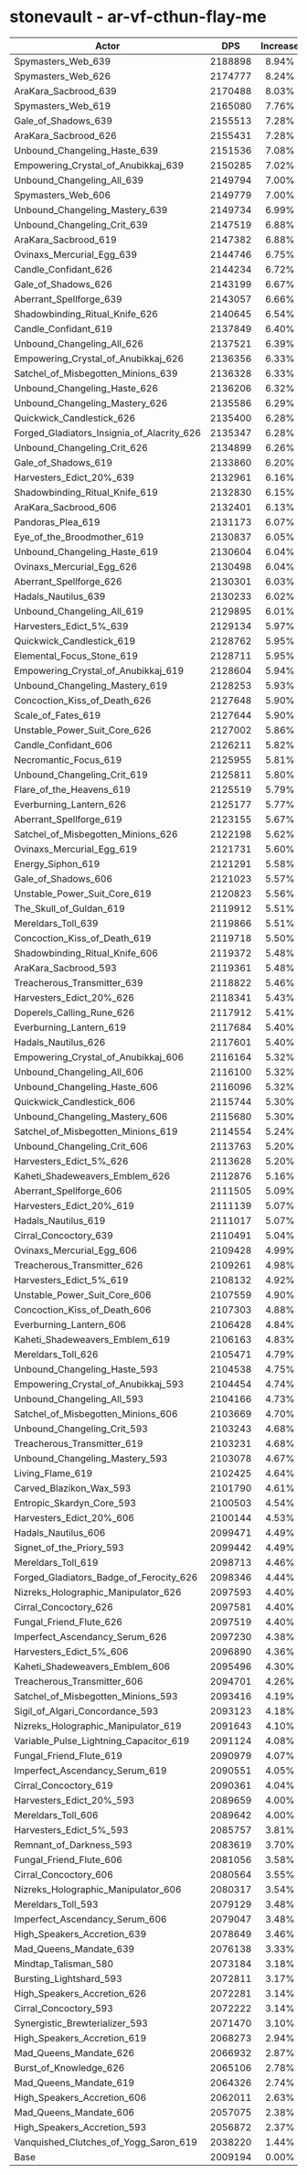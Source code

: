 # stonevault - ar-vf-cthun-flay-me
| Actor | DPS | Increase |
|---|:---:|:---:|
|Spymasters_Web_639|2188898|8.94%|
|Spymasters_Web_626|2174777|8.24%|
|AraKara_Sacbrood_639|2170488|8.03%|
|Spymasters_Web_619|2165080|7.76%|
|Gale_of_Shadows_639|2155513|7.28%|
|AraKara_Sacbrood_626|2155431|7.28%|
|Unbound_Changeling_Haste_639|2151536|7.08%|
|Empowering_Crystal_of_Anubikkaj_639|2150285|7.02%|
|Unbound_Changeling_All_639|2149794|7.00%|
|Spymasters_Web_606|2149779|7.00%|
|Unbound_Changeling_Mastery_639|2149734|6.99%|
|Unbound_Changeling_Crit_639|2147519|6.88%|
|AraKara_Sacbrood_619|2147382|6.88%|
|Ovinaxs_Mercurial_Egg_639|2144746|6.75%|
|Candle_Confidant_626|2144234|6.72%|
|Gale_of_Shadows_626|2143199|6.67%|
|Aberrant_Spellforge_639|2143057|6.66%|
|Shadowbinding_Ritual_Knife_626|2140645|6.54%|
|Candle_Confidant_619|2137849|6.40%|
|Unbound_Changeling_All_626|2137521|6.39%|
|Empowering_Crystal_of_Anubikkaj_626|2136356|6.33%|
|Satchel_of_Misbegotten_Minions_639|2136328|6.33%|
|Unbound_Changeling_Haste_626|2136206|6.32%|
|Unbound_Changeling_Mastery_626|2135586|6.29%|
|Quickwick_Candlestick_626|2135400|6.28%|
|Forged_Gladiators_Insignia_of_Alacrity_626|2135347|6.28%|
|Unbound_Changeling_Crit_626|2134899|6.26%|
|Gale_of_Shadows_619|2133860|6.20%|
|Harvesters_Edict_20%_639|2132961|6.16%|
|Shadowbinding_Ritual_Knife_619|2132830|6.15%|
|AraKara_Sacbrood_606|2132401|6.13%|
|Pandoras_Plea_619|2131173|6.07%|
|Eye_of_the_Broodmother_619|2130837|6.05%|
|Unbound_Changeling_Haste_619|2130604|6.04%|
|Ovinaxs_Mercurial_Egg_626|2130498|6.04%|
|Aberrant_Spellforge_626|2130301|6.03%|
|Hadals_Nautilus_639|2130233|6.02%|
|Unbound_Changeling_All_619|2129895|6.01%|
|Harvesters_Edict_5%_639|2129134|5.97%|
|Quickwick_Candlestick_619|2128762|5.95%|
|Elemental_Focus_Stone_619|2128711|5.95%|
|Empowering_Crystal_of_Anubikkaj_619|2128604|5.94%|
|Unbound_Changeling_Mastery_619|2128253|5.93%|
|Concoction_Kiss_of_Death_626|2127648|5.90%|
|Scale_of_Fates_619|2127644|5.90%|
|Unstable_Power_Suit_Core_626|2127002|5.86%|
|Candle_Confidant_606|2126211|5.82%|
|Necromantic_Focus_619|2125955|5.81%|
|Unbound_Changeling_Crit_619|2125811|5.80%|
|Flare_of_the_Heavens_619|2125519|5.79%|
|Everburning_Lantern_626|2125177|5.77%|
|Aberrant_Spellforge_619|2123155|5.67%|
|Satchel_of_Misbegotten_Minions_626|2122198|5.62%|
|Ovinaxs_Mercurial_Egg_619|2121731|5.60%|
|Energy_Siphon_619|2121291|5.58%|
|Gale_of_Shadows_606|2121023|5.57%|
|Unstable_Power_Suit_Core_619|2120823|5.56%|
|The_Skull_of_Guldan_619|2119912|5.51%|
|Mereldars_Toll_639|2119866|5.51%|
|Concoction_Kiss_of_Death_619|2119718|5.50%|
|Shadowbinding_Ritual_Knife_606|2119372|5.48%|
|AraKara_Sacbrood_593|2119361|5.48%|
|Treacherous_Transmitter_639|2118822|5.46%|
|Harvesters_Edict_20%_626|2118341|5.43%|
|Doperels_Calling_Rune_626|2117912|5.41%|
|Everburning_Lantern_619|2117684|5.40%|
|Hadals_Nautilus_626|2117601|5.40%|
|Empowering_Crystal_of_Anubikkaj_606|2116164|5.32%|
|Unbound_Changeling_All_606|2116100|5.32%|
|Unbound_Changeling_Haste_606|2116096|5.32%|
|Quickwick_Candlestick_606|2115744|5.30%|
|Unbound_Changeling_Mastery_606|2115680|5.30%|
|Satchel_of_Misbegotten_Minions_619|2114554|5.24%|
|Unbound_Changeling_Crit_606|2113763|5.20%|
|Harvesters_Edict_5%_626|2113628|5.20%|
|Kaheti_Shadeweavers_Emblem_626|2112876|5.16%|
|Aberrant_Spellforge_606|2111505|5.09%|
|Harvesters_Edict_20%_619|2111139|5.07%|
|Hadals_Nautilus_619|2111017|5.07%|
|Cirral_Concoctory_639|2110491|5.04%|
|Ovinaxs_Mercurial_Egg_606|2109428|4.99%|
|Treacherous_Transmitter_626|2109261|4.98%|
|Harvesters_Edict_5%_619|2108132|4.92%|
|Unstable_Power_Suit_Core_606|2107559|4.90%|
|Concoction_Kiss_of_Death_606|2107303|4.88%|
|Everburning_Lantern_606|2106428|4.84%|
|Kaheti_Shadeweavers_Emblem_619|2106163|4.83%|
|Mereldars_Toll_626|2105471|4.79%|
|Unbound_Changeling_Haste_593|2104538|4.75%|
|Empowering_Crystal_of_Anubikkaj_593|2104454|4.74%|
|Unbound_Changeling_All_593|2104166|4.73%|
|Satchel_of_Misbegotten_Minions_606|2103669|4.70%|
|Unbound_Changeling_Crit_593|2103243|4.68%|
|Treacherous_Transmitter_619|2103231|4.68%|
|Unbound_Changeling_Mastery_593|2103078|4.67%|
|Living_Flame_619|2102425|4.64%|
|Carved_Blazikon_Wax_593|2101790|4.61%|
|Entropic_Skardyn_Core_593|2100503|4.54%|
|Harvesters_Edict_20%_606|2100144|4.53%|
|Hadals_Nautilus_606|2099471|4.49%|
|Signet_of_the_Priory_593|2099442|4.49%|
|Mereldars_Toll_619|2098713|4.46%|
|Forged_Gladiators_Badge_of_Ferocity_626|2098346|4.44%|
|Nizreks_Holographic_Manipulator_626|2097593|4.40%|
|Cirral_Concoctory_626|2097581|4.40%|
|Fungal_Friend_Flute_626|2097519|4.40%|
|Imperfect_Ascendancy_Serum_626|2097230|4.38%|
|Harvesters_Edict_5%_606|2096890|4.36%|
|Kaheti_Shadeweavers_Emblem_606|2095496|4.30%|
|Treacherous_Transmitter_606|2094701|4.26%|
|Satchel_of_Misbegotten_Minions_593|2093416|4.19%|
|Sigil_of_Algari_Concordance_593|2093123|4.18%|
|Nizreks_Holographic_Manipulator_619|2091643|4.10%|
|Variable_Pulse_Lightning_Capacitor_619|2091124|4.08%|
|Fungal_Friend_Flute_619|2090979|4.07%|
|Imperfect_Ascendancy_Serum_619|2090551|4.05%|
|Cirral_Concoctory_619|2090361|4.04%|
|Harvesters_Edict_20%_593|2089659|4.00%|
|Mereldars_Toll_606|2089642|4.00%|
|Harvesters_Edict_5%_593|2085757|3.81%|
|Remnant_of_Darkness_593|2083619|3.70%|
|Fungal_Friend_Flute_606|2081056|3.58%|
|Cirral_Concoctory_606|2080564|3.55%|
|Nizreks_Holographic_Manipulator_606|2080317|3.54%|
|Mereldars_Toll_593|2079129|3.48%|
|Imperfect_Ascendancy_Serum_606|2079047|3.48%|
|High_Speakers_Accretion_639|2078649|3.46%|
|Mad_Queens_Mandate_639|2076138|3.33%|
|Mindtap_Talisman_580|2073184|3.18%|
|Bursting_Lightshard_593|2072811|3.17%|
|High_Speakers_Accretion_626|2072281|3.14%|
|Cirral_Concoctory_593|2072222|3.14%|
|Synergistic_Brewterializer_593|2071470|3.10%|
|High_Speakers_Accretion_619|2068273|2.94%|
|Mad_Queens_Mandate_626|2066932|2.87%|
|Burst_of_Knowledge_626|2065106|2.78%|
|Mad_Queens_Mandate_619|2064326|2.74%|
|High_Speakers_Accretion_606|2062011|2.63%|
|Mad_Queens_Mandate_606|2057075|2.38%|
|High_Speakers_Accretion_593|2056872|2.37%|
|Vanquished_Clutches_of_Yogg_Saron_619|2038220|1.44%|
|Base|2009194|0.00%|
